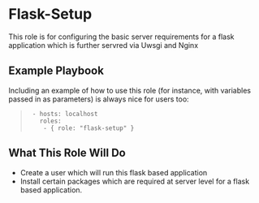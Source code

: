 Flask-Setup
========================

This role is for configuring the basic server requirements for a flask application which is further servred via Uwsgi and Nginx

## Example Playbook

Including an example of how to use this role (for instance, with variables passed in as parameters) is always nice for users too:

>  ``` ---
>   - hosts: localhost
>     roles:
>      - { role: "flask-setup" }

## What This Role Will Do

* Create a user which will run this flask based application
* Install certain packages which are required at server level for a flask based application.
